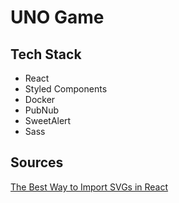# UNO Game

## Tech Stack
- React
- Styled Components
- Docker
- PubNub
- SweetAlert
- Sass

## Sources

[The Best Way to Import SVGs in React](https://betterprogramming.pub/react-best-way-of-importing-svg-the-how-and-why-f7c968272dd9)
